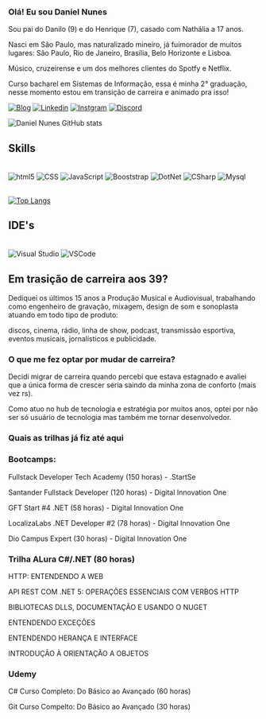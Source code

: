 ### Olá! Eu sou Daniel Nunes
 
Sou pai do Danilo (9) e do Henrique (7), casado com Nathália a 17 anos.

Nasci em São Paulo, mas naturalizado mineiro, já fuimorador de muitos lugares: São Paulo, Rio de Janeiro, Brasília, Belo Horizonte e Lisboa.

Músico, cruzeirense e um dos melhores clientes do Spotfy e Netflix.

Curso bacharel em Sistemas de Informação, essa é minha 2° graduação, nesse momento estou em transição de carreira e animado pra isso!


[![Blog](https://img.shields.io/badge/Medium-12100E?style=for-the-badge&logo=medium&logoColor=white)](https://medium.com/@danielnunes_83384/daniel-nunes-66390889c43)
[![Linkedin](https://img.shields.io/badge/LinkedIn-0077B5?style=for-the-badge&logo=linkedin&logoColor=white)](https://www.linkedin.com/in/danielnunessound/)
[![Instgram](https://img.shields.io/badge/Instagram-E4405F?style=for-the-badge&logo=instagram&logoColor=white)](https://www.instagram.com/danielnunes.sound/)
[![Discord](https://img.shields.io/badge/Discord-7289DA?style=for-the-badge&logo=discord&logoColor=white)](https://discord.com/channels/DanielNunes#4064)

![Daniel Nunes GitHub stats](https://github-readme-stats.vercel.app/api?username=danielnunes17&show_icons=true&theme=dracula)

## Skills

<div style = "display: inline_block"><br/>
<img align = "center" alt="html5" src ="https://img.shields.io/badge/HTML5-E34F26?style=for-the-badge&logo=html5&logoColor=white"/>
<img align = "center" alt="CSS" src ="https://img.shields.io/badge/CSS3-1572B6?style=for-the-badge&logo=css3&logoColor=white"/>
<img align = "center" alt="JavaScript" src ="https://img.shields.io/badge/JavaScript-F7DF1E?style=for-the-badge&logo=javascript&logoColor=black"/>
<img align = "center" alt="Booststrap" src ="https://img.shields.io/badge/Bootstrap-563D7C?style=for-the-badge&logo=bootstrap&logoColor=white"/>
<img align = "center" alt="DotNet" src = "https://img.shields.io/badge/.NET-5C2D91?style=for-the-badge&logo=.net&logoColor=white"/>
<img align = "center" alt="CSharp" src = "https://img.shields.io/badge/C%23-239120?style=for-the-badge&logo=c-sharp&logoColor=white"/>
<img align = "center" alt="Mysql" src = "https://img.shields.io/badge/MySQL-005C84?style=for-the-badge&logo=mysql&logoColor=white"/>
    
</div><br/>

[![Top Langs](https://github-readme-stats.vercel.app/api/top-langs/?username=danielnunes17&layout=demo)](https://github.com/anuraghazra/github-readme-stats)

## IDE's

<div style = "display: inline_block"><br/>
<img align = "center" alt="Visual Studio" src ="https://img.shields.io/badge/Visual_Studio-5C2D91?style=for-the-badge&logo=visual%20studio&logoColor=white"/>
<img align = "center" alt="VSCode" src ="https://img.shields.io/badge/Visual_Studio_Code-0078D4?style=for-the-badge&logo=visual%20studio%20code&logoColor=white"/>
</div>

## Em trasição de carreira aos 39?

Dediquei os últimos 15 anos a Produção Musical e Audiovisual, trabalhando como engenheiro de gravação, mixagem, design de som e sonoplasta atuando em todo tipo de produto: 

discos, cinema, rádio, linha de show, podcast, transmissão esportiva, eventos musicais, jornalísticos e publicidade.

### O que me fez optar por mudar de carreira?

Decidi migrar de carreira quando percebi que estava estagnado e avaliei que a única forma de crescer seria saindo da minha zona de conforto (mais vez rs). 

Como atuo no hub de tecnologia e estratégia por muitos anos, optei por não ser só usuário de tecnologia mas também me tornar desenvolvedor.

### Quais as trilhas já fiz até aqui

### Bootcamps:
Fullstack Developer Tech Academy (150 horas) - .StartSe 

Santander Fullstack Developer (120 horas) - Digital Innovation One

GFT Start #4 .NET (58 horas) - Digital Innovation One

LocalizaLabs .NET Developer #2 (78 horas) - Digital Innovation One

Dio Campus Expert (30 horas) - Digital Innovation One

### Trilha ALura C#/.NET (80 horas)
HTTP: ENTENDENDO A WEB

API REST COM .NET 5: OPERAÇÕES ESSENCIAIS COM VERBOS HTTP

BIBLIOTECAS DLLS, DOCUMENTAÇÃO E USANDO O NUGET

ENTENDENDO EXCEÇÕES

ENTENDENDO HERANÇA E INTERFACE

INTRODUÇÃO À ORIENTAÇÃO A OBJETOS

### Udemy
C# Curso Completo: Do Básico ao Avançado (60 horas)

Git Curso Compelto: Do Básico ao Avançado (30 horas)





